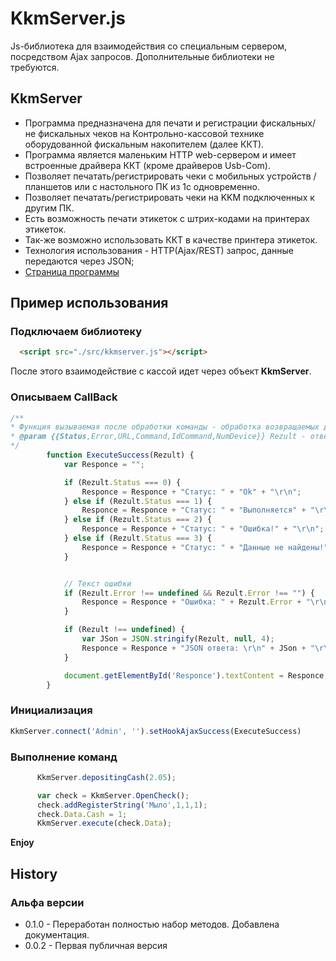 # KkmServer.js

Js-библиотека для взаимодействия со специальным сервером, посредством
Ajax запросов. Дополнительные библиотеки не требуются.
 
##  KkmServer
 
- Программа предназначена для печати и регистрации фискальных/не фискальных чеков на Контрольно-кассовой технике оборудованной фискальным накопителем (далее ККТ).
- Программа является маленьким HTTP web-сервером и имеет встроенные драйвера ККТ (кроме драйверов Usb-Com).
- Позволяет печатать/регистрировать чеки с мобильных устройств / планшетов или с настольного ПК из 1с одновременно.
- Позволяет печатать/регистрировать чеки на KKM подключенных к другим ПК.
- Есть возможность печати этикеток с штрих-кодами на принтерах этикеток.
- Так-же возможно использовать ККТ в качестве принтера этикеток.
- Технология использования - HTTP(Ajax/REST) запрос, данные передаются через JSON;
- [Страница программы](https://kkmserver.ru/KkmServer)
 
## Пример использования

### Подключаем библиотеку
```html
  <script src="./src/kkmserver.js"></script>
```
После этого взаимодействие с кассой идет через объект **KkmServer**. 

### Описываем CallBack
```javascript
/**
* Функция вызываемая после обработки команды - обработка возвращаемых данных
* @param {{Status,Error,URL,Command,IdCommand,NumDevice}} Rezult - ответ ККM
*/
        function ExecuteSuccess(Rezult) {
            var Responce = "";

            if (Rezult.Status === 0) {
                Responce = Responce + "Статус: " + "Ok" + "\r\n";
            } else if (Rezult.Status === 1) {
                Responce = Responce + "Статус: " + "Выполняется" + "\r\n";
            } else if (Rezult.Status === 2) {
                Responce = Responce + "Статус: " + "Ошибка!" + "\r\n";
            } else if (Rezult.Status === 3) {
                Responce = Responce + "Статус: " + "Данные не найдены!" + "\r\n";
            }


            // Текст ошибки
            if (Rezult.Error !== undefined && Rezult.Error !== "") {
                Responce = Responce + "Ошибка: " + Rezult.Error + "\r\n";
            }

            if (Rezult !== undefined) {
                var JSon = JSON.stringify(Rezult, null, 4);
                Responce = Responce + "JSON ответа: \r\n" + JSon + "\r\n";
            }

            document.getElementById('Responce').textContent = Responce;
        }
```

### Инициализация  
```javascript
KkmServer.connect('Admin', '').setHookAjaxSuccess(ExecuteSuccess)
```

### Выполнение команд
```javascript
      KkmServer.depositingCash(2.05);

      var check = KkmServer.OpenCheck();
      check.addRegisterString('Мыло',1,1,1);
      check.Data.Cash = 1;
      KkmServer.execute(check.Data);
```

**Enjoy**

## History

### Альфа версии
- 0.1.0 - Переработан полностью набор методов. Добавлена документация.   
- 0.0.2 - Первая публичная версия 

